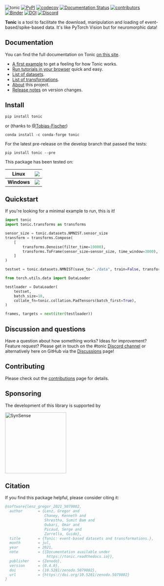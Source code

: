![tonic](tonic-logo-padded.png)
[![PyPI](https://img.shields.io/pypi/v/tonic)](https://pypi.org/project/tonic/)
[![codecov](https://codecov.io/gh/neuromorphs/tonic/branch/develop/graph/badge.svg?token=Q0BMYGUSZQ)](https://codecov.io/gh/neuromorphs/tonic)
[![Documentation Status](https://readthedocs.org/projects/tonic/badge/?version=latest)](https://tonic.readthedocs.io/en/latest/?badge=latest)
[![contributors](https://img.shields.io/github/contributors-anon/neuromorphs/tonic)](https://github.com/neuromorphs/tonic/pulse)
[![Binder](https://mybinder.org/badge_logo.svg)](https://mybinder.org/v2/gh/neuromorphs/tonic/main?labpath=docs%2Ftutorials)
[![DOI](https://zenodo.org/badge/DOI/10.5281/zenodo.5079802.svg)](https://doi.org/10.5281/zenodo.5079802)
[![Discord](https://img.shields.io/discord/1044548629622439977)](https://discord.gg/qubbM4uPuA)

**Tonic** is a tool to facilitate the download, manipulation and loading of event-based/spike-based data. It's like PyTorch Vision but for neuromorphic data!

## Documentation
You can find the full documentation on Tonic [on this site](https://tonic.readthedocs.io/en/latest/index.html).

* [A first example](https://tonic.readthedocs.io/en/latest/getting_started/nmnist.html) to get a feeling for how Tonic works.
* [Run tutorials in your browser](https://mybinder.org/v2/gh/neuromorphs/tonic/main?labpath=docs%2Ftutorials) quick and easy.
* [List of datasets](https://tonic.readthedocs.io/en/main/datasets.html).
* [List of transformations](https://tonic.readthedocs.io/en/main/auto_examples/index.html).
* [About](https://tonic.readthedocs.io/en/latest/about/info.html) this project.
* [Release notes](https://tonic.readthedocs.io/en/latest/about/release_notes.html) on version changes.

## Install
```bash
pip install tonic
```
or (thanks to [@Tobias-Fischer](https://github.com/Tobias-Fischer))
```
conda install -c conda-forge tonic
```
For the latest pre-release on the develop branch that passed the tests:
```
pip install tonic --pre
```
This package has been tested on:

| Linux    | [![](http://github-actions.40ants.com/neuromorphs/tonic/matrix.svg?only=ci.multitest.ubuntu-latest)](https://github.com/neuromorphs/tonic)|
|----------|-------------------------------------------------------------------------------------------------------------------------------------------|
| **Windows**  | [![](http://github-actions.40ants.com/neuromorphs/tonic/matrix.svg?only=ci.multitest.windows-2022)](https://github.com/neuromorphs/tonic) |

## Quickstart
If you're looking for a minimal example to run, this is it!

```python
import tonic
import tonic.transforms as transforms

sensor_size = tonic.datasets.NMNIST.sensor_size
transform = transforms.Compose(
    [
        transforms.Denoise(filter_time=10000),
        transforms.ToFrame(sensor_size=sensor_size, time_window=3000),
    ]
)

testset = tonic.datasets.NMNIST(save_to="./data", train=False, transform=transform)

from torch.utils.data import DataLoader

testloader = DataLoader(
    testset,
    batch_size=10,
    collate_fn=tonic.collation.PadTensors(batch_first=True),
)

frames, targets = next(iter(testloader))
```

## Discussion and questions
Have a question about how something works? Ideas for improvement? Feature request? Please get in touch on the #tonic [Discord channel](https://discord.gg/V6FHBZURkg)
 or alternatively here on GitHub via the [Discussions](https://github.com/neuromorphs/tonic/discussions) page!

## Contributing
Please check out the [contributions](https://tonic.readthedocs.io/en/latest/about/contribute.html) page for details.

## Sponsoring
The development of this library is supported by

<tr><td><a href="https://synsense.ai"><img src="https://www.synsense.ai/wp-content/uploads/2022/03/logo-synsense-blue.svg" alt="SynSense" width="200px"/></a></td><td>


## Citation
If you find this package helpful, please consider citing it:

```BibTex
@software{lenz_gregor_2021_5079802,
  author       = {Lenz, Gregor and
                  Chaney, Kenneth and
                  Shrestha, Sumit Bam and
                  Oubari, Omar and
                  Picaud, Serge and
                  Zarrella, Guido},
  title        = {Tonic: event-based datasets and transformations.},
  month        = jul,
  year         = 2021,
  note         = {{Documentation available under 
                   https://tonic.readthedocs.io}},
  publisher    = {Zenodo},
  version      = {0.4.0},
  doi          = {10.5281/zenodo.5079802},
  url          = {https://doi.org/10.5281/zenodo.5079802}
}
```
